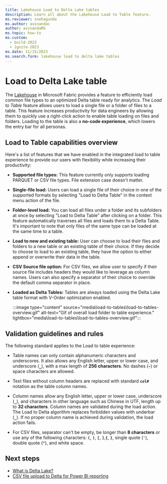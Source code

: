 ```yaml
---
title: Lakehouse Load to Delta Lake tables
description: Learn all about the Lakehouse Load to Table feature.
ms.reviewer: snehagunda
ms.author: avinandac
author: avinandaMS
ms.topic: how-to
ms.custom:
  - build-2023
  - ignite-2023
ms.date: 11/15/2023
ms.search.form: lakehouse load to delta lake tables
---
```


# Load to Delta Lake table

The [Lakehouse](lakehouse-overview.md) in Microsoft Fabric provides a feature to efficiently load common file types to an optimized Delta table ready for analytics. The _Load to Table_ feature allows users to load a single file or a folder of files to a table. This feature increases productivity for data engineers by allowing them to quickly use a right-click action to enable table loading on files and folders. Loading to the table is also a **no-code experience**, which lowers the entry bar for all personas.  

## Load to Table capabilities overview

Here's a list of features that we have enabled in the integrated load to table experience to provide our users with flexibility while increasing their productivity:

- **Supported file types:** This feature currently only supports loading PARQUET or CSV file types. File extension case doesn't matter.

- **Single-file load:** Users can load a single file of their choice in one of the supported formats by selecting "Load to Delta Table" in the context menu action of the file.

- **Folder-level load:** You can load all files under a folder and its subfolders at once by selecting "Load to Delta Table" after clicking on a folder. This feature automatically traverses all files and loads them to a Delta Table. It's important to note that only files of the same type can be loaded at the same time to a table.

- **Load to new and existing table:** User can choose to load their files and folders to a new table or an existing table of their choice. If they decide to choose to load to an existing table, they have the option to either append or overwrite their data in the table.

- **CSV Source file option:** For CSV files, we allow user to specify if their source file includes headers they would like to leverage as column names. Users can also specify a separator of their choice to override the default comma separator in place.

- **Loaded as Delta Tables:** Tables are always loaded using the Delta Lake table format with V-Order optimization enabled.

   :::image type="content" source="media\load-to-tables\load-to-tables-overview.gif" alt-text="Gif of overall load folder to table experience." lightbox="media\load-to-tables\load-to-tables-overview.gif":::

## Validation guidelines and rules

The following standard applies to the Load to table experience:

- Table names can only contain alphanumeric characters and underscores. It also allows any English letter, upper or lower case, and underscore (**```_```**), with a max length of **256 characters**. No dashes (**```-```**) or space characters are allowed.

- Text files without column headers are replaced with standard **```col#```** notation as the table column names.

- Column names allow any English letter, upper or lower case, underscore (**```_```**), and characters in other language such as Chinese in UTF, length up to **32 characters**. Column names are validated during the load action. The Load to Delta algorithm replaces forbidden values with underbar (**```_```**). If no proper column name is achieved during validation, the load action fails.

- For CSV files, separator can't be empty, be longer than **8 characters** or use any of the following characters: **```(```**, **```)```**, **```[```**, **```]```**,**```{```**, **```}```**, single quote (**```'```**), double quote (**```"```**), and white space.

## Next steps

- [What is Delta Lake?](/azure/synapse-analytics/spark/apache-spark-what-is-delta-lake)
- [CSV file upload to Delta for Power BI reporting](get-started-csv-upload.md)
